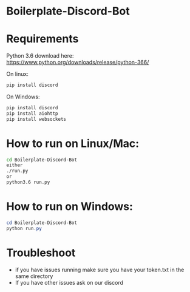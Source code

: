 # Boilerplate-Discord-Bot

# Requirements

Python 3.6
download here: https://www.python.org/downloads/release/python-366/

On linux:
```bash
pip install discord
```

On Windows:
```powershell
pip install discord
pip install aiohttp
pip install websockets
```

# How to run on Linux/Mac:

```bash
cd Boilerplate-Discord-Bot
either
./run.py
or
python3.6 run.py
```

# How to run on Windows:

```powershell
cd Boilerplate-Discord-Bot
python run.py
```

# Troubleshoot

 - if you have issues running make sure you have your token.txt in the same directory
 - If you have other issues ask on our discord
